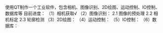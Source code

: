 使用QT制作一个工业软件，包含相机、图像识别、2D绘图、运动控制、IO控制、数据库等
目前进度：
（1）相机获取√
（2）图像识别：
    2.1 图像的预处理
    2.2 相机标定
    2.3 轮廓检测
（3）2D绘图：
（4）运动控制：
（5）IO控制：
（6）数据库：
